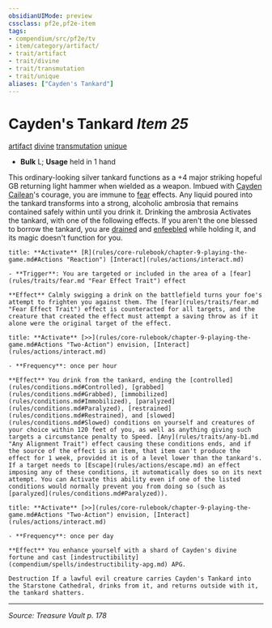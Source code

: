 ```yaml
---
obsidianUIMode: preview
cssclass: pf2e,pf2e-item
tags:
- compendium/src/pf2e/tv
- item/category/artifact/
- trait/artifact
- trait/divine
- trait/transmutation
- trait/unique
aliases: ["Cayden's Tankard"]
---
```

# Cayden's Tankard *Item 25*  
[artifact](artifact-gmg.md "Artifact Item Trait")  [divine](divine.md "Divine Tradition Trait")  [transmutation](transmutation.md "Transmutation School Trait")  [unique](unique.md "Unique Rarity Trait")  

- **Bulk** L; **Usage** held in 1 hand

This ordinary-looking silver tankard functions as a +4 major striking hopeful GB returning light hammer when wielded as a weapon. Imbued with [Cayden Cailean](cayden-cailean.md)'s courage, you are immune to [fear](Reference/Rules/Traits/fear.md "Fear Effect Trait") effects. Any liquid poured into the tankard transforms into a strong, alcoholic ambrosia that remains contained safely within until you drink it. Drinking the ambrosia Activates the tankard, with one of the following effects. If you aren't the one blessed to borrow the tankard, you are [drained](conditions.md#Drained) and [enfeebled](conditions.md#Enfeebled) while holding it, and its magic doesn't function for you.

```ad-embed-ability
title: **Activate** [R](rules/core-rulebook/chapter-9-playing-the-game.md#Actions "Reaction") [Interact](rules/actions/interact.md)

- **Trigger**: You are targeted or included in the area of a [fear](rules/traits/fear.md "Fear Effect Trait") effect

**Effect** Calmly swigging a drink on the battlefield turns your foe's attempt to frighten you against them. The [fear](rules/traits/fear.md "Fear Effect Trait") effect is counteracted for all targets, and the creature that created the effect must attempt a saving throw as if it alone were the original target of the effect.
```

```ad-embed-ability
title: **Activate** [>>](rules/core-rulebook/chapter-9-playing-the-game.md#Actions "Two-Action") envision, [Interact](rules/actions/interact.md)

- **Frequency**: once per hour

**Effect** You drink from the tankard, ending the [controlled](rules/conditions.md#Controlled), [grabbed](rules/conditions.md#Grabbed), [immobilized](rules/conditions.md#Immobilized), [paralyzed](rules/conditions.md#Paralyzed), [restrained](rules/conditions.md#Restrained), and [slowed](rules/conditions.md#Slowed) conditions on yourself and creatures of your choice within 120 feet of you, as well as anything giving such targets a circumstance penalty to Speed. [Any](rules/traits/any-b1.md "Any Alignment Trait") effect causing these conditions ends, and if the source of the effect is an item, that item can't produce the effect for 1 week, provided it is of a level lower than the tankard's. If a target needs to [Escape](rules/actions/escape.md) an effect imposing any of these conditions, it automatically does so on its next attempt. You can Activate this ability even if one of the listed conditions would normally prevent you from doing so (such as [paralyzed](rules/conditions.md#Paralyzed)).
```

```ad-embed-ability
title: **Activate** [>>](rules/core-rulebook/chapter-9-playing-the-game.md#Actions "Two-Action") envision, [Interact](rules/actions/interact.md)

- **Frequency**: once per day

**Effect** You enhance yourself with a shard of Cayden's divine fortune and cast [indestructibility](compendium/spells/indestructibility-apg.md) APG.

Destruction If a lawful evil creature carries Cayden's Tankard into the Starstone Cathedral, drinks from it, and returns outside with it, the tankard shatters.
```


---
*Source: Treasure Vault p. 178*